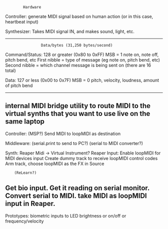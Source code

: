 			Hardware
Controller: generate MIDI signal based on human action (or in this case, heartbeat input) 

Synthesizer: Takes MIDI signal IN, and makes sound, light, etc. 


---------
					Data/bytes (31,250 bytes/second)
Command/Status: 128 or greater (0x80 to 0xFF)
	MSB = 1
	note on, note off, pitch bend, etc
	First nibble = type of message (eg note on, pitch bend, etc)
	Second nibble = which channel message is being sent on (there are 16 total) 

Data: 127 or less (0x00 to 0x7F)
	MSB = 0
	pitch, velocity, loudness, amount of pitch bend

---

internal MIDI bridge utility to route MIDI to the virtual synths that you want to use live on the same laptop
---
Controller:
	(MSP?)
	Send MIDI to loopMIDI as destination

Middleware: 
	(serial.print to send to PC?)
	(serial to MIDI converter?) 


Synth: Reaper Midi -> Virtual Instrument? 
	Reaper Input: Enable loopMIDI for MIDI devices input
			  Create dummy track to receive loopMIDI control codes
			  Arm track, choose loopMIDI as the FX in Source

		(ReLearn?) 

Get bio input. Get it reading on serial monitor. Convert serial to MIDI. take MIDI as loopMIDI input in Reaper. 
----

Prototypes: biometric inputs to LED brightness or on/off or frequency/velocity 
